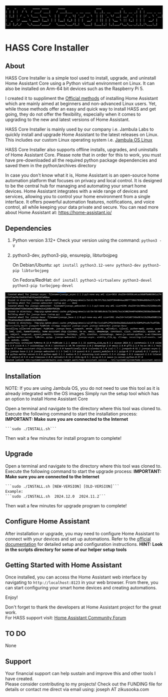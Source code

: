 ![HASS Core Installer](images/banner.png "HASS Core Installer")
# HASS Core Installer

## About 

HASS Core Installer is a simple tool used to install, upgrade, and uninstall Home Assistant Core using a 
Python virtual environment on Linux. It can also be installed on Arm-64 bit devices such as the 
Raspberry Pi 5.
  
I created it to suppliment the [Official methods](https://www.home-assistant.io/installation/) of installing Home Assistant which are mainly aimed at beginners and non-advanced Linux users. Yet, while those methods offer an easy and quick way to install HASS and get going, they do not offer the flexibility, especially when it comes to 
upgrading to the new and latest versions of Home Assistant.

HASS Core Installer is mainly used by our company i.e. Jambula Labs to quickly install and upgrade Home Assistant to the latest  releases on Linux.  This includes our custom Linux operating system i.e. [Jambula OS Linux](https://github.com/zikusooka/jambula-OS/) 

HASS Core Installer also supports offline installs, upgrades, and uninstalls of Home Assistant Core.  Please note that in order for 
this to work, you must have pre-downloaded all the required python package dependencies and saved them in the 
python/archives directory

In case you don't know what it is, Home Assistant is an open-source home automation platform that focuses on 
privacy and local control. It is designed to be the central hub for managing and automating your smart home 
devices. Home Assistant integrates with a wide range of devices and services, allowing you to control your 
home environment from a single interface. It offers powerful automation features, notifications, and voice 
control, all while keeping your data private and secure.  You can read more about Home Assistant at:
https://home-assistant.io/


## Dependencies

1. Python version 3.12+
   Check your version using the command: ```python3 -V```

2. python3-dev, python3-pip, ensurepip, libturbojpeg

   On Debian/Ubuntu: ```apt install python3.12-venv python3-dev python3-pip libturbojpeg```

   On Fedora/RedHat: ```dnf install python3-virtualenv python3-devel python3-pip turbojpeg-devel```


![HASS Core Installer](images/console.png "HASS Core Installer")


## Installation

NOTE:  If you are using Jambula OS, you do not need to use this tool as it is already integrated with the OS images
       Simply run the setup tool which has an option to install Home Assistant Core

Open a terminal and navigate to the directory where this tool was cloned to. 
Execute the following command to start the installation process:
<b>IMPORTANT:  Make sure you are connected to the Internet </b>

    ```sudo ./INSTALL.sh```

Then wait a few minutes for install program to complete!


## Upgrade

Open a terminal and navigate to the directory where this tool was cloned to. 
Execute the following command to start the upgrade process:
<b>IMPORTANT:  Make sure you are connected to the Internet </b>


    ```sudo ./INSTALL.sh [NEW-VERSION] [OLD-VERSION]```
    Example:
    ```sudo ./INSTALL.sh  2024.12.0  2024.11.2```

Then wait a few minutes for upgrade program to complete!


## Configure Home Assistant ##

After installation or upgrade, you may need to configure Home Assistant to connect with your devices and set up automations. 
Refer to the [official documentation](https://www.home-assistant.io/docs/) for detailed setup and configuration instructions.
<b>HINT: Look in the scripts directory for some of our helper setup tools</b>


## Getting Started with Home Assistant

Once installed, you can access the Home Assistant web interface by navigating to `http://localhost:8123` in your web browser. From there, you can start configuring your smart home devices and creating automations.

Enjoy!

Don't forget to thank the developers at Home Assistant project for the great work.  
For HASS support visit: [Home Assistant Community Forum](https://community.home-assistant.io/) 


## TO DO

None


## Support

   Your financial support can help sustain and improve this and other tools I have created.  
   Please consider contributing to my projects!  Check out the FUNDING file for details or contact me direct via 
   email using: joseph AT zikusooka.com
